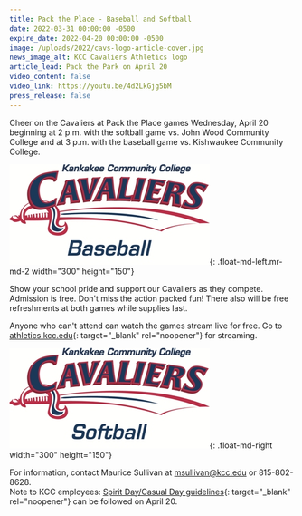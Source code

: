 ```yaml
---
title: Pack the Place - Baseball and Softball
date: 2022-03-31 00:00:00 -0500
expire_date: 2022-04-20 00:00:00 -0500
image: /uploads/2022/cavs-logo-article-cover.jpg
news_image_alt: KCC Cavaliers Athletics logo
article_lead: Pack the Park on April 20
video_content: false
video_link: https://youtu.be/4d2LkGjg5bM
press_release: false
---
```

Cheer on the Cavaliers at Pack the Place games Wednesday, April 20 beginning at 2 p.m. with the softball game vs. John Wood Community College and at 3 p.m. with the baseball game vs. Kishwaukee Community College.

![KCC Baseball logo](/uploads/2022/cavaliers-baseball-color-no-drop---copy.jpg){: .float-md-left.mr-md-2 width="300" height="150"}

Show your school pride and support our Cavaliers as they compete. Admission is free. Don't miss the action packed fun\! There also will be free refreshments at both games while supplies last.

Anyone who can't attend can watch the games stream live for free. Go to [athletics.kcc.edu](https://athletics.kcc.edu/){: target="_blank" rel="noopener"} for streaming.

​​​​​​![KCC Softball logo](/uploads/2022/cavaliers-softball-color-no-drop.jpg){: .float-md-right width="300" height="150"}

For information, contact Maurice Sullivan at [msullivan@kcc.edu](mailto:msullivan@kcc.edu) or 815-802-8628.<br>Note to KCC employees: [Spirit Day/Casual Day guidelines](https://cdn.kcc.edu/newsroom/2021/pdf/CasualDayGuidelines-for-employees.pdf){: target="_blank" rel="noopener"} can be followed on April 20.
